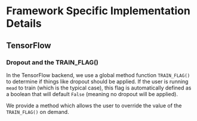 # Framework Specific Implementation Details

## TensorFlow

### Dropout and the TRAIN_FLAG()


In the TensorFlow backend, we use a global method function `TRAIN_FLAG()` to determine if things like dropout should be applied.  If the user is running `mead` to train (which is the typical case), this flag is automatically defined as a boolean that will default `False` (meaning no dropout will be applied).

We provide a method which allows the user to override the value of the `TRAIN_FLAG()` on demand.
